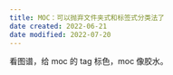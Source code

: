 ```yaml
---
title: MOC：可以抛弃文件夹式和标签式分类法了
date created: 2022-06-21
date modified: 2022-07-20
---
```


看图谱，给 moc 的 tag 标色，moc 像胶水。
